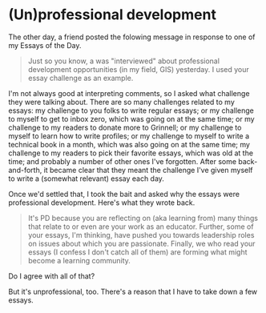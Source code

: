 (Un)professional development
============================

The other day, a friend posted the folowing message in response to
one of my Essays of the Day.

> Just so you know, a was "interviewed" about professional development
opportunities (in my field, GIS) yesterday. I used your essay challenge as
an example.

I'm not always good at interpreting comments, so I asked what challenge
they were talking about.  There are so many challenges related to my
essays: my challenge to you folks to write regular essays; or my challenge
to myself to get to inbox zero, which was going on at the same time; or
my challenge to my readers to donate more to Grinnell; or my challenge
to myself to learn how to write profiles; or my challenge to myself to
write a technical book in a month, which was also going on at the same
time; my challenge to my readers to pick their favorite essays, which
was old at the time; and probably a number of other ones I've forgotten.
After some back-and-forth, it became clear that they meant the challenge
I've given myself to write a (somewhat relevant) essay each day.

Once we'd settled that, I took the bait and asked why the essays were
professional development.  Here's what they wrote back.

> It's PD because you are reflecting on (aka learning from) many things
that relate to or even are your work as an educator. Further, some of
your essays, I'm thinking, have pushed you towards leadership roles on
issues about which you are passionate. Finally, we who read your essays
(I confess I don't catch all of them) are forming what might become a
learning community.

Do I agree with all of that?

But it's unprofessional, too.  There's a reason that I have to take down
a few essays.
